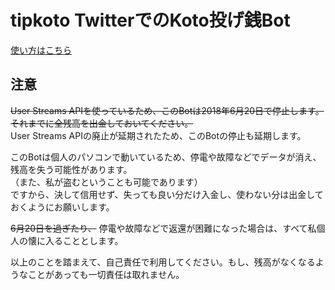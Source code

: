 tipkoto TwitterでのKoto投げ銭Bot
================================
  
[使い方はこちら](https://github.com/akarinS/tipkoto/blob/master/HowToUse.md)

注意
----

~~User Streams APIを使っているため、このBotは2018年6月20日で停止します。~~  
~~それまでに全残高を出金しておいてください。~~  
User Streams APIの廃止が延期されたため、このBotの停止も延期します。  
  
このBotは個人のパソコンで動いているため、停電や故障などでデータが消え、残高を失う可能性があります。  
（また、私が盗むということも可能であります）  
ですから、決して信用せず、失っても良い分だけ入金し、使わない分は出金しておくようにお願いします。  
  
~~6月20日を過ぎたり、~~
停電や故障などで返還が困難になった場合は、すべて私個人の懐に入ることとします。  
  
以上のことを踏まえて、自己責任で利用してください。もし、残高がなくなるようなことがあっても一切責任は取れません。


